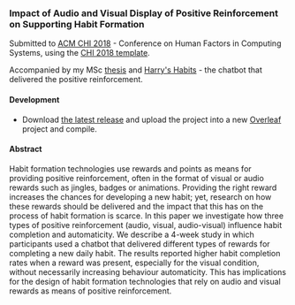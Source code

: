 
### Impact of Audio and Visual Display of Positive Reinforcement on Supporting Habit Formation

Submitted to [ACM CHI 2018](https://chi2018.acm.org/) - Conference on Human Factors in Computing Systems, using the [CHI 2018 template](https://chi2018.acm.org/chi-proceedings-format/).

Accompanied by my MSc [thesis](https://github.com/harrymt/harryshabits-thesis) and [Harry's Habits](https://github.com/harrymt/harryshabits) - the chatbot that delivered the positive reinforcement.

#### Development

- Download [the latest release](https://github.com/harrymt/harryshabits-chi/releases) and upload the project into a new [Overleaf](https://www.overleaf.com) project and compile.

#### Abstract
Habit formation technologies use rewards and points as means for providing positive reinforcement, often in the format of visual or audio rewards such as jingles, badges or animations. Providing the right reward increases the chances for developing a new habit; yet, research on how these rewards should be delivered and the impact that this has on the process of habit formation is scarce. In this paper we investigate how three types of positive reinforcement (audio, visual, audio-visual) influence habit completion and automaticity. We describe a 4-week study in which participants used a chatbot that delivered different types of rewards for completing a new daily habit. The results reported higher habit completion rates when a reward was present, especially for the visual condition, without necessarily increasing behaviour automaticity. This has implications for the design of habit formation technologies that rely on audio and visual rewards as means of positive reinforcement.
